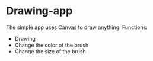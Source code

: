 # Drawing-app
The simple app uses Canvas to draw anything.
Functions:
  - Drawing
  - Change the color of the brush
  - Change the size of the brush
